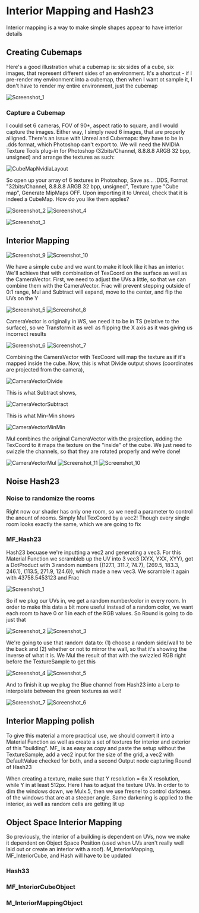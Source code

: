 # Interior Mapping and Hash23

Interior mapping is a way to make simple shapes appear to have interior details

## Creating Cubemaps
Here's a good illustration what a cubemap is: six sides of a cube, six images, that represent different sides of an environment. It's a shortcut - if I pre-render my environment into a cubemap, then when I want ot sample it, I don't have to render my entire environment, just the cubemap

![Screenshot_1](https://user-images.githubusercontent.com/36862146/225050722-f4922041-777e-47ca-b9f5-519c662b3aa6.png)

### Capture a Cubemap
I could set 6 cameras, FOV of 90*, aspect ratio to square, and I would capture the images. Either way, I simply need 6 images, that are properly alligned. There's an issue with Unreal and Cubemaps: they have to be in .dds format, which Photoshop can't export to. We will need the NVIDIA Texture Tools plug-in for Photoshop (32bits/Channel, 8.8.8.8 ARGB 32 bpp, unsigned) and arrange the textures as such:

![CubeMapNvidiaLayout](https://user-images.githubusercontent.com/36862146/225050716-482477a1-c76b-45ef-9c13-73a8c61b27cd.png)

So open up your array of 6 textures in Photoshop, Save as... .DDS, Format "32bits/Channel, 8.8.8.8 ARGB 32 bpp, unsigned", Texture type "Cube map", Generate MipMaps OFF. Upon importing it to Unreal, check that it is indeed a CubeMap. How do you like them apples?

![Screenshot_2](https://user-images.githubusercontent.com/36862146/225050704-71599367-777b-487d-89f9-84e6f5ee8527.png)
![Screenshot_4](https://user-images.githubusercontent.com/36862146/225050780-c2e1ab23-a7dd-4ca8-a01a-ac6ccd142c34.png)

![Screenshot_3](https://user-images.githubusercontent.com/36862146/225050689-2a8d285d-da69-49c8-87a1-f38d9639e7b1.png)

## Interior Mapping
![Screenshot_9](https://user-images.githubusercontent.com/36862146/225050737-fbdc08a4-aaca-4098-a368-5e1663231f8d.png)
![Screenshot_10](https://user-images.githubusercontent.com/36862146/225050733-a7f52eba-8da7-4dea-8aa5-437d1d21af3d.png)

We have a simple cube and we want to make it look like it has an interior. We'll achieve that with combination of TexCoord on the surface as well as the CameraVector. First, we need to adjust the UVs a little, so that we can combine them with the CameraVector. Frac will prevent stepping outside of 0:1 range, Mul and Subtract will expand, move to the center, and flip the UVs on the Y

![Screenshot_5](https://user-images.githubusercontent.com/36862146/225050776-817b8c85-7abc-4c5a-adae-c046e3c8a37d.png)
![Screenshot_8](https://user-images.githubusercontent.com/36862146/225050760-6dca58a6-4879-4134-8b7a-192e6d12f17d.png)

CameraVector is originally in WS, we need it to be in TS (relative to the surface), so we Transform it as well as flipping the X axis as it was giving us incorrect results

![Screenshot_6](https://user-images.githubusercontent.com/36862146/225050768-5d0c23fb-aad7-4976-b552-77172ce44db4.png)
![Screenshot_7](https://user-images.githubusercontent.com/36862146/225050762-77eeb50f-93ca-42ab-bea2-c807099a425a.png)

Combining the CameraVector with TexCoord will map the texture as if it's mapped inside the cube. Now, this is what Divide output shows (coordinates are projected from the camera), 

![CameraVectorDivide](https://user-images.githubusercontent.com/36862146/225050756-ab8d355d-e62d-43e3-b805-f7e1c1acb92f.png)

This is what Subtract shows,

![CameraVectorSubtract](https://user-images.githubusercontent.com/36862146/225050750-9acbf739-7006-4d79-aaf4-502730521853.png)

This is what Min-Min shows

![CameraVectorMinMin](https://user-images.githubusercontent.com/36862146/225050742-2103f995-b5d0-4866-b3b0-74693f1e20b2.png)

Mul combines the original CameraVector with the projection, adding the TexCoord to it maps the texture on the "inside" of the cube. We just need to swizzle the channels, so that they are rotated properly and we're done!

![CameraVectorMul](https://user-images.githubusercontent.com/36862146/225050728-a3aebd09-0d44-4911-8a92-ce3cab93af34.png)
![Screenshot_11](https://user-images.githubusercontent.com/36862146/225050725-1e795bb5-1f5c-4359-9ae4-7bb248df9fde.png)
![Screenshot_10](https://user-images.githubusercontent.com/36862146/225050733-a7f52eba-8da7-4dea-8aa5-437d1d21af3d.png)

## Noise Hash23
### Noise to randomize the rooms
Right now our shader has only one room, so we need a parameter to control the anount of rooms. Simply Mul TexCoord by a vec2! Though every single room looks exactly the same, which we are going to fix

### MF_Hash23
Hash23 becuase we're inputting a vec2 and generating a vec3. For this Material Function we scrambleb up the UV into 3 vec3 (XYX, YXX, XYY), got a DotProduct with 3 random numbers ((127.1, 311.7, 74.7), (269.5, 183.3, 246.1), (113.5, 271.9, 124.6)), which made a new vec3. We scramble it again with 43758.5453123 and Frac

![Screenshot_1](https://user-images.githubusercontent.com/36862146/225069115-63a7004d-d6bc-47b4-ba41-5e1431171bac.png)

So if we plug our UVs in, we get a random number/color in every room. In order to make this data a bit more useful instead of a random color, we want each room to have 0 or 1 in each of the RGB values. So Round is going to do just that

![Screenshot_2](https://user-images.githubusercontent.com/36862146/225069119-90c2ef99-6839-4cf5-94a4-dc27f9d1121b.png)
![Screenshot_3](https://user-images.githubusercontent.com/36862146/225069125-61ab5a31-11c5-4f75-9a7b-d834ba69a108.png)

We're going to use that random data to: (1) choose a random side/wall to be the back and (2) whether or not to mirror the wall, so that it's showing the inverse of what it is. We Mul the result of that with the swizzled RGB right before the TextureSample to get this

![Screenshot_4](https://user-images.githubusercontent.com/36862146/225069128-7793d5fa-20b1-4523-93ed-28a185f3984c.png)
![Screenshot_5](https://user-images.githubusercontent.com/36862146/225069130-29eec8e8-3691-413c-a4d8-86cbcb064d4f.png)

And to finish it up we plug the Blue channel from Hash23 into a Lerp to interpolate between the green textures as well!

![Screenshot_7](https://user-images.githubusercontent.com/36862146/225069105-b3bfe34e-1213-4b16-aee1-ed058ef65f07.png)
![Screenshot_6](https://user-images.githubusercontent.com/36862146/225069135-a12c25c3-57e8-4596-a124-39bcc4f873e0.png)

## Interior Mapping polish
To give this material a more practical use, we should convert it into a Material Function as well as create a set of textures for interior and exterior of this "building". MF_ is as easy as copy and paste the setup without the TextureSample, add a vec2 input for the size of the grid, a vec2 with DefaultValue checked for both, and a second Output node capturing Round of Hash23

When creating a texture, make sure that Y resolution = 6x X resolution, while Y in at least 512px. Here I has to adjust the texture UVs. In order to to dim the windows down, we Mulx.5, then we use fresnel to control darkness of the windows that are at a steeper angle. Same darkening is applied to the interior, as well as random cells are getting lit up

## Object Space Interior Mapping
So previously, the interior of a building is dependent on UVs, now we make it dependent on Object Space Position (used when UVs aren't really well laid out or create an interior with a roof). M_InteriorMapping, MF_InteriorCube, and Hash will have to be updated

### Hash33

### MF_InteriorCubeObject

### M_InteriorMappingObject